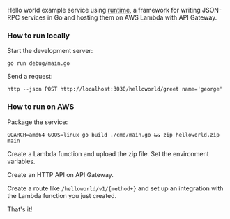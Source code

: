 Hello world example service using [runtime](https://github.com/g-wilson/runtime-helloworld), a framework for writing JSON-RPC services in Go and hosting them on AWS Lambda with API Gateway.

### How to run locally

Start the development server:

```
go run debug/main.go
```

Send a request:

```
http --json POST http://localhost:3030/helloworld/greet name='george'
```

### How to run on AWS

Package the service:

```
GOARCH=amd64 GOOS=linux go build ./cmd/main.go && zip helloworld.zip main
```

Create a Lambda function and upload the zip file. Set the environment variables.

Create an HTTP API on API Gateway.

Create a route like `/helloworld/v1/{method+}` and set up an integration with the Lambda function you just created.

That's it!
